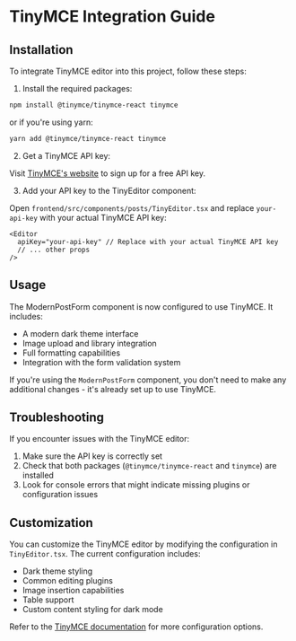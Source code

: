 # TinyMCE Integration Guide

## Installation

To integrate TinyMCE editor into this project, follow these steps:

1. Install the required packages:

```bash
npm install @tinymce/tinymce-react tinymce
```

or if you're using yarn:

```bash
yarn add @tinymce/tinymce-react tinymce
```

2. Get a TinyMCE API key:

Visit [TinyMCE's website](https://www.tiny.cloud/auth/signup/) to sign up for a free API key.

3. Add your API key to the TinyEditor component:

Open `frontend/src/components/posts/TinyEditor.tsx` and replace `your-api-key` with your actual TinyMCE API key:

```tsx
<Editor
  apiKey="your-api-key" // Replace with your actual TinyMCE API key
  // ... other props
/>
```

## Usage

The ModernPostForm component is now configured to use TinyMCE. It includes:

- A modern dark theme interface
- Image upload and library integration
- Full formatting capabilities
- Integration with the form validation system

If you're using the `ModernPostForm` component, you don't need to make any additional changes - it's already set up to use TinyMCE.

## Troubleshooting

If you encounter issues with the TinyMCE editor:

1. Make sure the API key is correctly set
2. Check that both packages (`@tinymce/tinymce-react` and `tinymce`) are installed
3. Look for console errors that might indicate missing plugins or configuration issues

## Customization

You can customize the TinyMCE editor by modifying the configuration in `TinyEditor.tsx`. The current configuration includes:

- Dark theme styling
- Common editing plugins
- Image insertion capabilities
- Table support
- Custom content styling for dark mode

Refer to the [TinyMCE documentation](https://www.tiny.cloud/docs/) for more configuration options. 